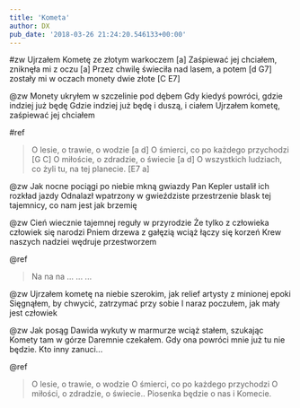 ```yaml
---
title: 'Kometa'
author: DX
pub_date: '2018-03-26 21:24:20.546133+00:00'
---
```


#zw
Ujrzałem Kometę ze złotym warkoczem [a]
Zaśpiewać jej chciałem, zniknęła mi z oczu [a]
Przez chwilę świeciła nad lasem, a potem [d G7]
zostały mi w oczach monety dwie złote [C E7]

@zw
Monety ukryłem w szczelinie pod dębem
Gdy kiedyś powróci, gdzie indziej już będę
Gdzie indziej już będę i duszą, i ciałem
Ujrzałem kometę, zaśpiewać jej chciałem

#ref
>O lesie, o trawie, o wodzie [a d]
>O śmierci, co po każdego przychodzi [G C]
>O miłoście, o zdradzie, o świecie [a d]
>O wszystkich ludziach, co żyli tu, na tej planecie. [E7 a]

@zw
Jak nocne pociągi po niebie mkną gwiazdy
Pan Kepler ustalił ich rozkład jazdy
Odnalazł wpatrzony w gwieździste przestrzenie
blask tej tajemnicy, co nam jest jak brzemię

@zw
Cień wiecznie tajemnej reguły w przyrodzie
Że tylko z człowieka człowiek się narodzi
Pniem drzewa z gałęzią wciąż łączy się korzeń
Krew naszych nadziei wędruje przestworzem

@ref
>Na na na
> ...
> ...
> ...

@zw
Ujrzałem kometę na niebie szerokim,
jak relief artysty z minionej epoki
Sięgnąłem, by chwycić, zatrzymać przy sobie
I naraz poczułem, jak mały jest człowiek

@zw
Jak posąg Dawida wykuty w marmurze
wciąż stałem, szukając Komety tam w górze
Daremnie czekałem. Gdy ona powróci
mnie już tu nie będzie. Kto inny zanuci...

@ref
>O lesie, o trawie, o wodzie
>O śmierci, co po każdego przychodzi
>O miłości, o zdradzie, o świecie..
>Piosenka będzie o nas i Komecie.